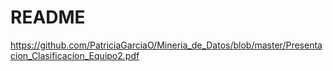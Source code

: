# README

https://github.com/PatriciaGarciaO/Mineria_de_Datos/blob/master/Presentacion_Clasificacion_Equipo2.pdf
